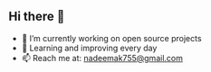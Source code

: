 ## Hi there 👋

- 🔭 I’m currently working on open source projects  
- 🌱 Learning and improving every day  
- 📫 Reach me at: nadeemak755@gmail.com  
